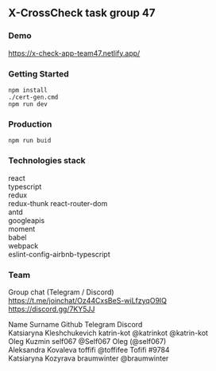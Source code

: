 ## X-CrossCheck task group 47  

### Demo  
https://x-check-app-team47.netlify.app/  

### Getting Started  

    npm install  
    ./cert-gen.cmd  
    npm run dev  

### Production  
 
    npm run buid  

### Technologies stack  
react  
typescript  
redux  
redux-thunk 
react-router-dom  
antd  
googleapis  
moment  
babel  
webpack  
eslint-config-airbnb-typescript    

### Team   
Group chat (Telegram / Discord)  
https://t.me/joinchat/Oz44CxsBeS-wiLfzyqO9IQ  
https://discord.gg/7KY5JJ  

Name Surname			Github			Telegram		Discord  
Katsiaryna Kleshchukevich	katrin-kot		@katrinkot		@katrin-kot  
Oleg Kuzmin			self067			@Self067		Oleg (@self067)  
Aleksandra Kovaleva		toffifi			@toffifee		Tofifi #9784  
Katsiaryna Kozyrava		braumwinter		@braumwinter	
